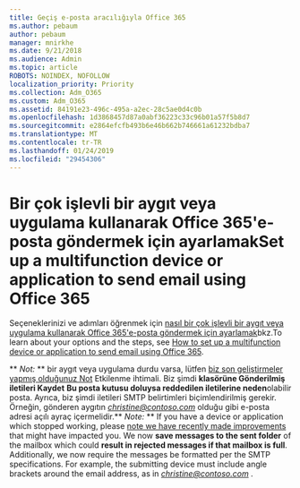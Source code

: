 ```yaml
---
title: Geçiş e-posta aracılığıyla Office 365
ms.author: pebaum
author: pebaum
manager: mnirkhe
ms.date: 9/21/2018
ms.audience: Admin
ms.topic: article
ROBOTS: NOINDEX, NOFOLLOW
localization_priority: Priority
ms.collection: Adm_O365
ms.custom: Adm_O365
ms.assetid: 84191e23-496c-495a-a2ec-28c5ae0d4c0b
ms.openlocfilehash: 1d3868457d87a0abf36223c33c96b01a57f5b8d7
ms.sourcegitcommit: e2864efcfb493b6e46b662b746661a61232bdba7
ms.translationtype: MT
ms.contentlocale: tr-TR
ms.lasthandoff: 01/24/2019
ms.locfileid: "29454306"
---
```

# <a name="set-up-a-multifunction-device-or-application-to-send-email-using-office-365"></a><span data-ttu-id="37376-102">Bir çok işlevli bir aygıt veya uygulama kullanarak Office 365'e-posta göndermek için ayarlamak</span><span class="sxs-lookup"><span data-stu-id="37376-102">Set up a multifunction device or application to send email using Office 365</span></span>

<span data-ttu-id="37376-103">Seçeneklerinizi ve adımları öğrenmek için [nasıl bir çok işlevli bir aygıt veya uygulama kullanarak Office 365'e-posta göndermek için ayarlamak](https://support.office.com/article/69f58e99-c550-4274-ad18-c805d654b4c4)bkz.</span><span class="sxs-lookup"><span data-stu-id="37376-103">To learn about your options and the steps, see [How to set up a multifunction device or application to send email using Office 365](https://support.office.com/article/69f58e99-c550-4274-ad18-c805d654b4c4).</span></span>
  
 <span data-ttu-id="37376-p101">\*\* *Not:* \*\* bir aygıt veya uygulama durdu varsa, lütfen [biz son geliştirmeler yapmış olduğunuz Not](https://support.microsoft.com/help/4458479/) Etkilenme ihtimali. Biz şimdi **klasörüne Gönderilmiş iletileri Kaydet** **Bu posta kutusu doluysa reddedilen iletilerine neden**olabilir posta. Ayrıca, biz şimdi iletileri SMTP belirtimleri biçimlendirilmiş gerekir. Örneğin, gönderen aygıtın *christine@contoso.com* olduğu gibi e-posta adresi açılı ayraç içermelidir.</span><span class="sxs-lookup"><span data-stu-id="37376-p101">\*\* *Note:* \*\* If you have a device or application which stopped working, please [note we have recently made improvements](https://support.microsoft.com/help/4458479/) that might have impacted you. We now **save messages to the sent folder** of the mailbox which could **result in rejected messages if that mailbox is full**. Additionally, we now require the messages be formatted per the SMTP specifications. For example, the submitting device must include angle brackets around the email address, as in  *christine@contoso.com*  .</span></span> 
  

